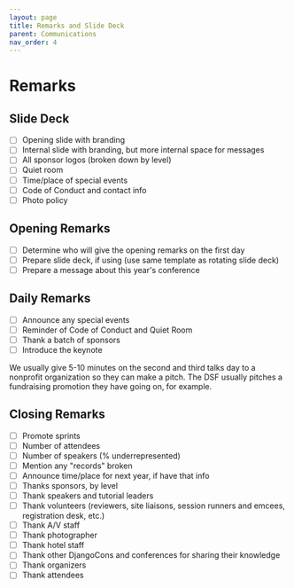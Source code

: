 ```yaml
---
layout: page
title: Remarks and Slide Deck  
parent: Communications
nav_order: 4
---
```


# Remarks 

## Slide Deck 

- [ ] Opening slide with branding 
- [ ] Internal slide with branding, but more internal space for messages 
- [ ] All sponsor logos (broken down by level)
- [ ] Quiet room 
- [ ] Time/place of special events 
- [ ] Code of Conduct and contact info 
- [ ] Photo policy 

## Opening Remarks 

- [ ] Determine who will give the opening remarks on the first day 
- [ ] Prepare slide deck, if using (use same template as rotating slide deck)
- [ ] Prepare a message about this year's conference 

## Daily Remarks 

- [ ] Announce any special events 
- [ ] Reminder of Code of Conduct and Quiet Room 
- [ ] Thank a batch of sponsors 
- [ ] Introduce the keynote 

We usually give 5-10 minutes on the second and third talks day to a nonprofit organization so they can make a pitch. The DSF usually pitches a fundraising promotion they have going on, for example. 

## Closing Remarks 

- [ ] Promote sprints 
- [ ] Number of attendees 
- [ ] Number of speakers (% underrepresented)
- [ ] Mention any "records" broken
- [ ] Announce time/place for next year, if have that info 
- [ ] Thanks sponsors, by level 
- [ ] Thank speakers and tutorial leaders
- [ ] Thank volunteers (reviewers, site liaisons, session runners and emcees, registration desk, etc.)
- [ ] Thank A/V staff
- [ ] Thank photographer 
- [ ] Thank hotel staff 
- [ ] Thank other DjangoCons and conferences for sharing their knowledge 
- [ ] Thank organizers 
- [ ] Thank attendees 
